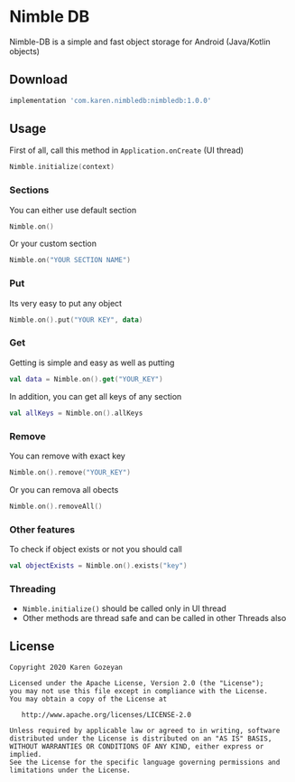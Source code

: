 # Nimble DB
 Nimble-DB is a simple and fast object storage for Android (Java/Kotlin objects)
 
## Download
``` gradle
implementation 'com.karen.nimbledb:nimbledb:1.0.0'
```
## Usage
First of all, call this method in `Application.onCreate` (UI thread)
``` kotlin
Nimble.initialize(context)
```
### Sections
You can either use default section
``` kotlin 
Nimble.on()
```
Or your custom section
``` kotlin
Nimble.on("YOUR SECTION NAME")
```
### Put
Its very easy to put any object
``` kotlin
Nimble.on().put("YOUR KEY", data)
```
### Get
Getting is simple and easy as well as putting 
``` kotlin
val data = Nimble.on().get("YOUR_KEY")
```
In addition, you can get all keys of any section
``` kotlin
val allKeys = Nimble.on().allKeys
```
### Remove
You can remove with exact key
``` kotlin
Nimble.on().remove("YOUR_KEY")
```
Or you can remova all obects
``` kotlin
Nimble.on().removeAll()
```
### Other features
To check if object exists or not you should call
``` kotlin
val objectExists = Nimble.on().exists("key")
```
### Threading 
- `Nimble.initialize()` should be called only in UI thread
- Other methods are thread safe and can be called in other Threads also

## License

```
Copyright 2020 Karen Gozeyan

Licensed under the Apache License, Version 2.0 (the "License");
you may not use this file except in compliance with the License.
You may obtain a copy of the License at

   http://www.apache.org/licenses/LICENSE-2.0

Unless required by applicable law or agreed to in writing, software
distributed under the License is distributed on an "AS IS" BASIS,
WITHOUT WARRANTIES OR CONDITIONS OF ANY KIND, either express or implied.
See the License for the specific language governing permissions and
limitations under the License.
```
